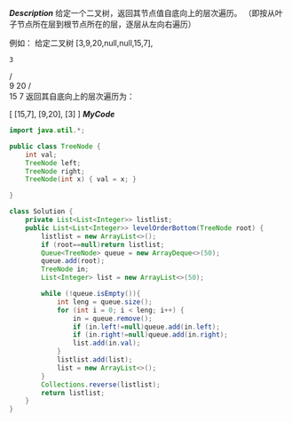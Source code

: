 ***Description***
给定一个二叉树，返回其节点值自底向上的层次遍历。 （即按从叶子节点所在层到根节点所在的层，逐层从左向右遍历）

例如：
给定二叉树 [3,9,20,null,null,15,7],

    3
   / \
  9  20
    /  \
   15   7
返回其自底向上的层次遍历为：

[
  [15,7],
  [9,20],
  [3]
]
***MyCode***
```java
import java.util.*;

public class TreeNode {
    int val;
    TreeNode left;
    TreeNode right;
    TreeNode(int x) { val = x; }

}

class Solution {
    private List<List<Integer>> listlist;
    public List<List<Integer>> levelOrderBottom(TreeNode root) {
        listlist = new ArrayList<>();
        if (root==null)return listlist;
        Queue<TreeNode> queue = new ArrayDeque<>(50);
        queue.add(root);
        TreeNode in;
        List<Integer> list = new ArrayList<>(50);

        while (!queue.isEmpty()){
            int leng = queue.size();
            for (int i = 0; i < leng; i++) {
                in = queue.remove();
                if (in.left!=null)queue.add(in.left);
                if (in.right!=null)queue.add(in.right);
                list.add(in.val);
            }
            listlist.add(list);
            list = new ArrayList<>();
        }
        Collections.reverse(listlist);
        return listlist;
    }
}